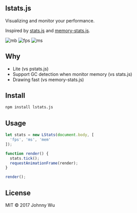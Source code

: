 ## lstats.js

Visualizing and monitor your performance.

Inspired by [stats.js](https://github.com/mrdoob/stats.js/) and [memory-stats.js](https://github.com/paulirish/memory-stats.js).

![mb](https://cloud.githubusercontent.com/assets/174891/24692965/ef448798-1a0d-11e7-9589-36871a81d9b7.png)
![fps](https://cloud.githubusercontent.com/assets/174891/24692966/ef7a3316-1a0d-11e7-9a8c-b8acc623f5ff.png)
![ms](https://cloud.githubusercontent.com/assets/174891/24692967/ef935814-1a0d-11e7-8246-93d44b06e111.png)

## Why

  - Lite (vs pstats.js)
  - Support GC detection when monitor memory (vs stats.js)
  - Drawing fast (vs memory-stats.js)

## Install

```bash
npm install lstats.js
```

## Usage

```javascript
let stats = new LStats(document.body, [
  'fps', 'ms', 'mem'
]);

function render() {
  stats.tick();
  requestAnimationFrame(render);
}

render();
```

## License

MIT © 2017 Johnny Wu